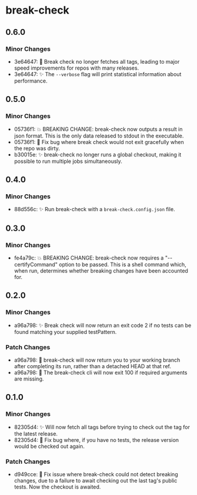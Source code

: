 # break-check

## 0.6.0

### Minor Changes

- 3e64647: 🚀 Break check no longer fetches all tags, leading to major speed improvements for repos with many releases.
- 3e64647: ✨ The `--verbose` flag will print statistical information about performance.

## 0.5.0

### Minor Changes

- 05736f1: 💥 BREAKING CHANGE: break-check now outputs a result in json format. This is the only data released to stdout in the executable.
- 05736f1: 🐛 Fix bug where break check would not exit gracefully when the repo was dirty.
- b30015e: ✨ break-check no longer runs a global checkout, making it possible to run multiple jobs simultaneously.

## 0.4.0

### Minor Changes

- 88d556c: ✨ Run break-check with a `break-check.config.json` file.

## 0.3.0

### Minor Changes

- fe4a79c: 💥 BREAKING CHANGE: break-check now requires a "--certifyCommand" option to be passed. This is a shell command which, when run, determines whether breaking changes have been accounted for.

## 0.2.0

### Minor Changes

- a96a798: ✨ Break check will now return an exit code 2 if no tests can be found matching your supplied testPattern.

### Patch Changes

- a96a798: 🐛 break-check will now return you to your working branch after completing its run, rather than a detached HEAD at that ref.
- a96a798: 🐛 The break-check cli will now exit 100 if required arguments are missing.

## 0.1.0

### Minor Changes

- 82305d4: ✨ Will now fetch all tags before trying to check out the tag for the latest release.
- 82305d4: 🐛 Fix bug where, if you have no tests, the release version would be checked out again.

### Patch Changes

- d949cce: 🐛 Fix issue where break-check could not detect breaking changes, due to a failure to await checking out the last tag's public tests. Now the checkout is awaited.
